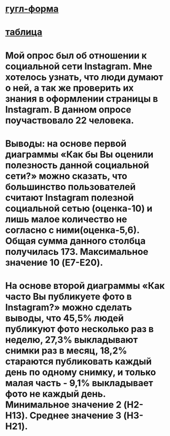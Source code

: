# [гугл-форма](https://docs.google.com/forms/d/15oGWvzUGjgYRWEOhPmhh-Lh85AVP7ZhNhdIPxwvnxes/edit?usp=sharing)
# [таблица](https://docs.google.com/spreadsheets/d/1k6nMZQL-IkFj0ec9cbTBqL5ZP6sx6UIIx9c3EXdiESk/edit?usp=sharing)
# Мой опрос был об отношении к социальной сети Instagram. Мне хотелось узнать, что люди думают о ней, а так же проверить их знания в оформлении страницы в Instagram. В данном опросе поучаствовало 22 человека.
# Выводы: на основе первой диаграммы «Как бы Вы оценили полезность данной социальной сети?» можно сказать, что большинство пользователей считают Instagram полезной социальной сетью (оценка-10) и лишь малое количество не согласно с ними(оценка-5,6). Общая сумма данного столбца получилась 173. Максимальное значение 10 (E7-E20). 
# На основе второй диаграммы «Как часто Вы публикуете фото в Instagram?» можно сделать выводы, что 45,5% людей публикуют фото несколько раз в неделю, 27,3% выкладывают снимки раз в месяц, 18,2% стараются публиковать каждый день по одному снимку, и только малая часть - 9,1% выкладывает фото не каждый день. Минимальное значение 2 (H2-H13). Среднее значение 3 (H3-H21).
